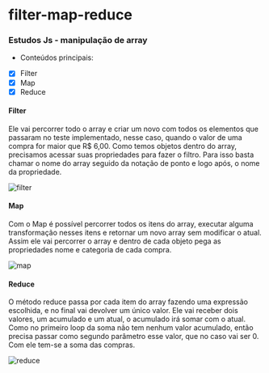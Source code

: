 # filter-map-reduce
 
 ### Estudos Js - manipulação de array 
 
 * Conteúdos principais: 
 - [x] Filter 
 - [x] Map 
 - [x] Reduce 
 
 #### Filter 
 
 Ele vai percorrer todo o array e criar um novo com todos os elementos que passaram no teste implementado, nesse caso, quando o valor de uma compra for maior que R$ 6,00. 
 Como temos objetos dentro do array, precisamos acessar suas propriedades para fazer o filtro. Para isso basta chamar o nome do array seguido da notação de ponto e logo após, o nome da propriedade.
 
 ![filter](https://user-images.githubusercontent.com/125522513/225176076-afe3c46f-a034-4ba4-8bcd-072b75516a44.png)
 
 #### Map 
 
Com o Map é possível percorrer todos os itens do array, executar alguma transformação nesses itens e retornar um novo array sem modificar o atual. Assim ele vai  percorrer o array e dentro de cada objeto pega as propriedades nome e categoria de cada compra.

![map](https://user-images.githubusercontent.com/125522513/225177120-2a7e6c71-93b0-4d31-a86e-0642f7c76b6a.png)

#### Reduce 

O método reduce passa por cada item do array fazendo uma expressão escolhida, e no final vai devolver um único valor. Ele vai receber dois valores, um acumulado e um atual, o acumulado irá somar com o atual. Como no primeiro loop da soma não tem nenhum valor acumulado, então precisa passar como segundo parâmetro esse valor, que no caso vai ser 0. Com ele tem-se a soma das compras. 

![reduce](https://user-images.githubusercontent.com/125522513/225177916-d50e6324-71e4-4cd9-88fe-178753b979e5.png)

